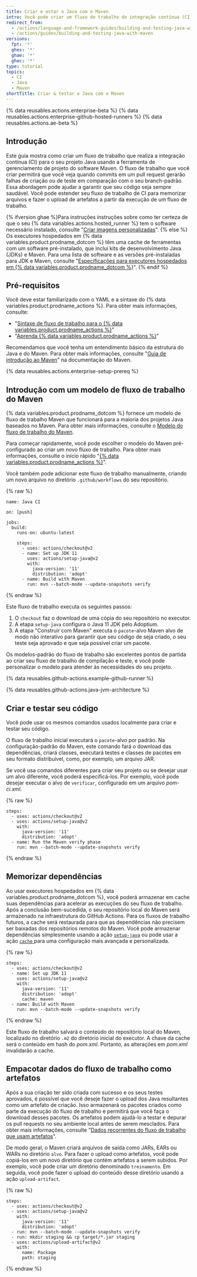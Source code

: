 ```yaml
---
title: Criar e estar o Java com o Maven
intro: Você pode criar um fluxo de trabalho de integração contínua (CI) no GitHub Actions para criar e testar o seu projeto Java com o Maven.
redirect_from:
  - /actions/language-and-framework-guides/building-and-testing-java-with-maven
  - /actions/guides/building-and-testing-java-with-maven
versions:
  fpt: '*'
  ghes: '*'
  ghae: '*'
  ghec: '*'
type: tutorial
topics:
  - CI
  - Java
  - Maven
shortTitle: Criar & testar o Java com o Maven
---
```


{% data reusables.actions.enterprise-beta %}
{% data reusables.actions.enterprise-github-hosted-runners %}
{% data reusables.actions.ae-beta %}

## Introdução

Este guia mostra como criar um fluxo de trabalho que realiza a integração contínua (CI) para o seu projeto Java usando a ferramenta de gerenciamento de projeto do software Maven. O fluxo de trabalho que você criar permitirá que você veja quando commits em um pull request gerarão falhas de criação ou de teste em comparação com o seu branch-padrão. Essa abordagem pode ajudar a garantir que seu código seja sempre saudável. Você pode estender seu fluxo de trabalho de CI para memorizar arquivos e fazer o upload de artefatos a partir da execução de um fluxo de trabalho.

{% ifversion ghae %}Para instruções instruções sobre como ter certeza de que o seu {% data variables.actions.hosted_runner %} tem o software necessário instalado, consulte "[Criar imagens personalizadas](/actions/using-github-hosted-runners/creating-custom-images)".
{% else %}
Os executores hospedados em {% data variables.product.prodname_dotcom %} têm uma cache de ferramentas com um software pré-instalado, que inclui kits de desenvolvimento Java (JDKs) e Maven. Para uma lista de software e as versões pré-instaladas para JDK e Maven, consulte "[Especificações para executores hospedados em {% data variables.product.prodname_dotcom %}](/actions/reference/specifications-for-github-hosted-runners/#supported-software)".
{% endif %}

## Pré-requisitos

Você deve estar familiarizado com o YAML e a sintaxe do {% data variables.product.prodname_actions %}. Para obter mais informações, consulte:
- "[Sintaxe de fluxo de trabalho para o {% data variables.product.prodname_actions %}](/actions/automating-your-workflow-with-github-actions/workflow-syntax-for-github-actions)"
- "[Aprenda {% data variables.product.prodname_actions %}](/actions/learn-github-actions)"

Recomendamos que você tenha um entendimento básico da estrutura do Java e do Maven. Para obter mais informações, consulte "[Guia de introdução ao Maven](http://maven.apache.org/guides/getting-started/index.html)" na documentação do Maven.

{% data reusables.actions.enterprise-setup-prereq %}

## Introdução com um modelo de fluxo de trabalho do Maven

{% data variables.product.prodname_dotcom %} fornece um modelo de fluxo de trabalho Maven que funcionará para a maioria dos projetos Java baseados no Maven. Para obter mais informações, consulte o [Modelo do fluxo de trabalho do Maven](https://github.com/actions/starter-workflows/blob/main/ci/maven.yml).

Para começar rapidamente, você pode escolher o modelo do Maven pré-configurado ao criar um novo fluxo de trabalho. Para obter mais informações, consulte o início rápido "[{% data variables.product.prodname_actions %}](/actions/quickstart)".

Você também pode adicionar este fluxo de trabalho manualmente, criando um novo arquivo no diretório `.github/workflows` do seu repositório.

{% raw %}
```yaml{:copy}
name: Java CI

on: [push]

jobs:
  build:
    runs-on: ubuntu-latest

    steps:
      - uses: actions/checkout@v2
      - name: Set up JDK 11
        uses: actions/setup-java@v2
        with:
          java-version: '11'
          distribution: 'adopt'
      - name: Build with Maven
        run: mvn --batch-mode --update-snapshots verify
```
{% endraw %}

Este fluxo de trabalho executa os seguintes passos:

1. O `checkout` faz o download de uma cópia do seu repositório no executor.
2. A etapa `setup-java` configura o Java 11 JDK pelo Adoptium.
3. A etapa "Construir com Maven" executa o `pacote`-alvo Maven alvo de modo não interativo para garantir que seu código de seja criado, o seu teste seja aprovado e que seja possível criar um pacote.

Os modelos-padrão do fluxo de trabalho são excelentes pontos de partida ao criar seu fluxo de trabalho de compilação e teste, e você pode personalizar o modelo para atender às necessidades do seu projeto.

{% data reusables.github-actions.example-github-runner %}

{% data reusables.github-actions.java-jvm-architecture %}

## Criar e testar seu código

Você pode usar os mesmos comandos usados localmente para criar e testar seu código.

O fluxo de trabalho inicial executará o `pacote`-alvo por padrão. Na configuração-padrão do Maven, este comando fará o download das dependências, criará classes, executará testes e classes de pacotes em seu formato distribuível, como, por exemplo, um arquivo JAR.

Se você usa comandos diferentes para criar seu projeto ou se desejar usar um alvo diferente, você poderá especificá-los. Por exemplo, você pode desejar executar o alvo de `verificar`, configurado em um arquivo _pom-ci.xml_.

{% raw %}
```yaml{:copy}
steps:
  - uses: actions/checkout@v2
  - uses: actions/setup-java@v2
    with:
      java-version: '11'
      distribution: 'adopt'
  - name: Run the Maven verify phase
    run: mvn --batch-mode --update-snapshots verify
```
{% endraw %}

## Memorizar dependências

Ao usar executores hospedados em {% data variables.product.prodname_dotcom %}, você poderá armazenar em cache suas dependências para acelerar as execuções do seu fluxo de trabalho. Após a conclusão bem-sucedida, o seu repositório local do Maven será armazenado na infraestrutura do GitHub Actions. Para os fluxos de trabalho futuros, a cache será restaurada para que as dependências não precisem ser baixadas dos repositórios remotos do Maven. Você pode armazenar dependências simplesmente usando a ação [`setup-java`](https://github.com/marketplace/actions/setup-java-jdk) ou pode usar a ação [`cache` ](https://github.com/actions/cache) para uma configuração mais avançada e personalizada.

{% raw %}
```yaml{:copy}
steps:
  - uses: actions/checkout@v2
  - name: Set up JDK 11
    uses: actions/setup-java@v2
    with:
      java-version: '11'
      distribution: 'adopt'
      cache: maven
  - name: Build with Maven
    run: mvn --batch-mode --update-snapshots verify
```
{% endraw %}

Este fluxo de trabalho salvará o conteúdo do repositório local do Maven, localizado no diretório `.m2` do diretório inicial do executor. A chave da cache será o conteúdo em hash do _pom.xml_. Portanto, as alterações em _pom.xml_ invalidarão a cache.

## Empacotar dados do fluxo de trabalho como artefatos

Após a sua criação ter sido criada com sucesso e os seus testes aprovados, é possível que você deseje fazer o upload dos Java resultantes como um artefato de criação. Isso armazenará os pacotes criados como parte da execução do fluxo de trabalho e permitirá que você faça o download desses pacotes. Os artefatos podem ajudá-lo a testar e depurar os pull requests no seu ambiente local antes de serem mesclados. Para obter mais informações, consulte "[Dados recorrentes do fluxo de trabalho que usam artefatos](/actions/automating-your-workflow-with-github-actions/persisting-workflow-data-using-artifacts)".

De modo geral, o Maven criará arquivos de saída como JARs, EARs ou WARs no diretório `alvo`. Para fazer o upload como artefatos, você pode copiá-los em um novo diretório que contém artefatos a serem subidos. Por exemplo, você pode criar um diretório denominado `treinamento`. Em seguida, você pode fazer o upload do conteúdo desse diretório usando a ação `upload-artifact`.

{% raw %}
```yaml{:copy}
steps:
  - uses: actions/checkout@v2
  - uses: actions/setup-java@v2
    with:
      java-version: '11'
      distribution: 'adopt'
  - run: mvn --batch-mode --update-snapshots verify
  - run: mkdir staging && cp target/*.jar staging
  - uses: actions/upload-artifact@v2
    with:
      name: Package
      path: staging
```
{% endraw %}
